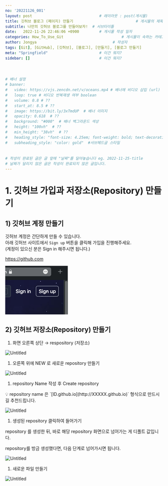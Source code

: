 ```yaml
---
no: '20221126_001'
layout: post                              # 레이아웃 : post(게시물)
title: 깃허브 블로그 (페이지) 만들기                            # 게시물의 제목
subtitle: 나만의 깃허브 블로그를 만들어보자!  # 서브타이틀
date:   2022-11-26 22:46:06 +0900         # 게시물 작성 일자
categories: How_To_Use_Git                          # 게시물이 속하는 카테고리
author: Jongya                                  # 작성자
tags: [Git], [GitHub], [깃허브], [블로그], [만들기], [블로그 만들기]                              # 태그
meta: "Springfield"                       # 이건 뭐지?
sidebar: []                               # 이건 뭐지?



# 배너 설정
# banner:
#   video: https://vjs.zencdn.net/v/oceans.mp4 # 배너에 비디오 삽입 (url)
#   loop: true # 비디오 반복재생 여부 boolean
#   volume: 0.8 # ??
#   start_at: 8.5 # ??
#   image: https://bit.ly/3xTmdUP  # 배너 이미지
#   opacity: 0.618  # ??
#   background: "#000"  # 배너 백그라운드 색상
#   height: "100vh"  # ??
#   min_height: "38vh"  # ??
#   heading_style: "font-size: 4.25em; font-weight: bold; text-decoration: underline"  # 헤드글 스타일
#   subheading_style: "color: gold"  #서브헤드글 스타일


# 작성이 완료된 글은 글 앞에 "날짜"를 달아놓습니다 eg. 2022-11-25-title
# 날짜가 달리지 않은 글은 작성이 완료되지 않은 글입니다.
---
```


# 1. 깃허브 가입과 저장소(Repository) 만들기

## 1) 깃허브 계정 만들기

깃허브 계정은 간단하게 만들 수 있습니다.  
아래 깃허브 사이트에서 `Sign up` 버튼을 클릭해 가입을 진행해주세요.  
(계정이 있으신 분은 Sign in 해주시면 됩니다.)  

https://github.com  

![회원가입](/assets/images/20221126_001_001.png)

## 2) 깃허브 저장소(Repository) 만들기

1. 화면 오른쪽 상단 → respository (저장소)

![Untitled](https://s3-us-west-2.amazonaws.com/secure.notion-static.com/66455282-519a-487c-af5f-ac89a960cda9/Untitled.png)

1. 오른쪽 위에 NEW 로 새로운 repository 만들기

![Untitled](https://s3-us-west-2.amazonaws.com/secure.notion-static.com/2e6d78ea-4a63-4ebd-9176-142a7ae1afbd/Untitled.png)

1. repository Name 작성 후 Create repository

<aside>
💡 repository name 은 `[ID.github.io](http://XXXXX.github.io)`  형식으로 만드시길 추천드립니다.

</aside>

![Untitled](https://s3-us-west-2.amazonaws.com/secure.notion-static.com/df3640ff-a52c-4ee2-addb-a832d005e720/Untitled.png)

1. 생성된 repository 클릭하여 들어가기

repository 를 생성한 뒤, 바로 해당 repository 화면으로 넘어가는 게 디폴트 값입니다.

repository를 방금 생성했다면, 다음 단계로 넘어가시면 됩니다.

![Untitled](https://s3-us-west-2.amazonaws.com/secure.notion-static.com/70059be5-9061-4b68-9f20-8981cea085d8/Untitled.png)

1. 새로운 파일 만들기

![Untitled](https://s3-us-west-2.amazonaws.com/secure.notion-static.com/68ee8e5f-3c9c-4c60-aeea-20b502b851fa/Untitled.png)

